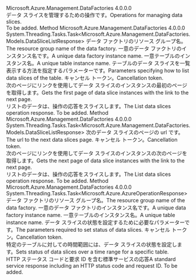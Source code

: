 <Type Name="IDataSliceOperations" FullName="Microsoft.Azure.Management.DataFactories.IDataSliceOperations">
  <TypeSignature Language="C#" Value="public interface IDataSliceOperations" />
  <TypeSignature Language="ILAsm" Value=".class public interface auto ansi abstract IDataSliceOperations" />
  <TypeSignature Language="DocId" Value="T:Microsoft.Azure.Management.DataFactories.IDataSliceOperations" />
  <TypeSignature Language="VB.NET" Value="Public Interface IDataSliceOperations" />
  <TypeSignature Language="F#" Value="type IDataSliceOperations = interface" />
  <AssemblyInfo>
    <AssemblyName>Microsoft.Azure.Management.DataFactories</AssemblyName>
    <AssemblyVersion>4.0.0.0</AssemblyVersion>
  </AssemblyInfo>
  <Interfaces />
  <Docs>
    <summary>
            <span data-ttu-id="b1d2c-101">データ スライスを管理するための操作です。</span><span class="sxs-lookup"><span data-stu-id="b1d2c-101">Operations for managing data slices.</span></span>
            </summary>
    <remarks>To be added.</remarks>
  </Docs>
  <Members>
    <Member MemberName="ListAsync">
      <MemberSignature Language="C#" Value="public System.Threading.Tasks.Task&lt;Microsoft.Azure.Management.DataFactories.Models.DataSliceListResponse&gt; ListAsync (string resourceGroupName, string dataFactoryName, string tableName, Microsoft.Azure.Management.DataFactories.Models.DataSliceListParameters parameters, System.Threading.CancellationToken cancellationToken);" />
      <MemberSignature Language="ILAsm" Value=".method public hidebysig newslot virtual instance class System.Threading.Tasks.Task`1&lt;class Microsoft.Azure.Management.DataFactories.Models.DataSliceListResponse&gt; ListAsync(string resourceGroupName, string dataFactoryName, string tableName, class Microsoft.Azure.Management.DataFactories.Models.DataSliceListParameters parameters, valuetype System.Threading.CancellationToken cancellationToken) cil managed" />
      <MemberSignature Language="DocId" Value="M:Microsoft.Azure.Management.DataFactories.IDataSliceOperations.ListAsync(System.String,System.String,System.String,Microsoft.Azure.Management.DataFactories.Models.DataSliceListParameters,System.Threading.CancellationToken)" />
      <MemberSignature Language="F#" Value="abstract member ListAsync : string * string * string * Microsoft.Azure.Management.DataFactories.Models.DataSliceListParameters * System.Threading.CancellationToken -&gt; System.Threading.Tasks.Task&lt;Microsoft.Azure.Management.DataFactories.Models.DataSliceListResponse&gt;" Usage="iDataSliceOperations.ListAsync (resourceGroupName, dataFactoryName, tableName, parameters, cancellationToken)" />
      <MemberType>Method</MemberType>
      <AssemblyInfo>
        <AssemblyName>Microsoft.Azure.Management.DataFactories</AssemblyName>
        <AssemblyVersion>4.0.0.0</AssemblyVersion>
      </AssemblyInfo>
      <ReturnValue>
        <ReturnType>System.Threading.Tasks.Task&lt;Microsoft.Azure.Management.DataFactories.Models.DataSliceListResponse&gt;</ReturnType>
      </ReturnValue>
      <Parameters>
        <Parameter Name="resourceGroupName" Type="System.String" />
        <Parameter Name="dataFactoryName" Type="System.String" />
        <Parameter Name="tableName" Type="System.String" />
        <Parameter Name="parameters" Type="Microsoft.Azure.Management.DataFactories.Models.DataSliceListParameters" />
        <Parameter Name="cancellationToken" Type="System.Threading.CancellationToken" />
      </Parameters>
      <Docs>
        <param name="resourceGroupName">
            <span data-ttu-id="b1d2c-102">データ ファクトリのリソース グループ名。</span><span class="sxs-lookup"><span data-stu-id="b1d2c-102">The resource group name of the data factory.</span></span>
            </param>
        <param name="dataFactoryName">
            <span data-ttu-id="b1d2c-103">一意のデータ ファクトリのインスタンス名です。</span><span class="sxs-lookup"><span data-stu-id="b1d2c-103">A unique data factory instance name.</span></span>
            </param>
        <param name="tableName">
            <span data-ttu-id="b1d2c-104">一意テーブルのインスタンス名。</span><span class="sxs-lookup"><span data-stu-id="b1d2c-104">A unique table instance name.</span></span>
            </param>
        <param name="parameters">
            <span data-ttu-id="b1d2c-105">テーブルのデータ スライスを一覧表示する方法を指定するパラメーターです。</span><span class="sxs-lookup"><span data-stu-id="b1d2c-105">Parameters specifying how to list data slices of the table.</span></span>
            </param>
        <param name="cancellationToken">
            <span data-ttu-id="b1d2c-106">キャンセル トークン。</span><span class="sxs-lookup"><span data-stu-id="b1d2c-106">Cancellation token.</span></span>
            </param>
        <summary>
            <span data-ttu-id="b1d2c-107">次のページにリンクを使用してデータ スライスのインスタンスの最初のページを取得します。</span><span class="sxs-lookup"><span data-stu-id="b1d2c-107">Gets the first page of data slice instances with the link to the next page.</span></span>
            </summary>
        <returns>
            <span data-ttu-id="b1d2c-108">リストのデータは、操作の応答をスライスします。</span><span class="sxs-lookup"><span data-stu-id="b1d2c-108">The List data slices operation response.</span></span>
            </returns>
        <remarks>To be added.</remarks>
      </Docs>
    </Member>
    <Member MemberName="ListNextAsync">
      <MemberSignature Language="C#" Value="public System.Threading.Tasks.Task&lt;Microsoft.Azure.Management.DataFactories.Models.DataSliceListResponse&gt; ListNextAsync (string nextLink, System.Threading.CancellationToken cancellationToken);" />
      <MemberSignature Language="ILAsm" Value=".method public hidebysig newslot virtual instance class System.Threading.Tasks.Task`1&lt;class Microsoft.Azure.Management.DataFactories.Models.DataSliceListResponse&gt; ListNextAsync(string nextLink, valuetype System.Threading.CancellationToken cancellationToken) cil managed" />
      <MemberSignature Language="DocId" Value="M:Microsoft.Azure.Management.DataFactories.IDataSliceOperations.ListNextAsync(System.String,System.Threading.CancellationToken)" />
      <MemberSignature Language="F#" Value="abstract member ListNextAsync : string * System.Threading.CancellationToken -&gt; System.Threading.Tasks.Task&lt;Microsoft.Azure.Management.DataFactories.Models.DataSliceListResponse&gt;" Usage="iDataSliceOperations.ListNextAsync (nextLink, cancellationToken)" />
      <MemberType>Method</MemberType>
      <AssemblyInfo>
        <AssemblyName>Microsoft.Azure.Management.DataFactories</AssemblyName>
        <AssemblyVersion>4.0.0.0</AssemblyVersion>
      </AssemblyInfo>
      <ReturnValue>
        <ReturnType>System.Threading.Tasks.Task&lt;Microsoft.Azure.Management.DataFactories.Models.DataSliceListResponse&gt;</ReturnType>
      </ReturnValue>
      <Parameters>
        <Parameter Name="nextLink" Type="System.String" />
        <Parameter Name="cancellationToken" Type="System.Threading.CancellationToken" />
      </Parameters>
      <Docs>
        <param name="nextLink">
            <span data-ttu-id="b1d2c-109">次のデータ スライスのページの url です。</span><span class="sxs-lookup"><span data-stu-id="b1d2c-109">The url to the next data slices page.</span></span>
            </param>
        <param name="cancellationToken">
            <span data-ttu-id="b1d2c-110">キャンセル トークン。</span><span class="sxs-lookup"><span data-stu-id="b1d2c-110">Cancellation token.</span></span>
            </param>
        <summary>
            <span data-ttu-id="b1d2c-111">次のページにリンクを使用してデータ スライスのインスタンスの次のページを取得します。</span><span class="sxs-lookup"><span data-stu-id="b1d2c-111">Gets the next page of data slice instances with the link to the next page.</span></span>
            </summary>
        <returns>
            <span data-ttu-id="b1d2c-112">リストのデータは、操作の応答をスライスします。</span><span class="sxs-lookup"><span data-stu-id="b1d2c-112">The List data slices operation response.</span></span>
            </returns>
        <remarks>To be added.</remarks>
      </Docs>
    </Member>
    <Member MemberName="SetStatusAsync">
      <MemberSignature Language="C#" Value="public System.Threading.Tasks.Task&lt;Microsoft.Azure.AzureOperationResponse&gt; SetStatusAsync (string resourceGroupName, string dataFactoryName, string tableName, Microsoft.Azure.Management.DataFactories.Models.DataSliceSetStatusParameters parameters, System.Threading.CancellationToken cancellationToken);" />
      <MemberSignature Language="ILAsm" Value=".method public hidebysig newslot virtual instance class System.Threading.Tasks.Task`1&lt;class Microsoft.Azure.AzureOperationResponse&gt; SetStatusAsync(string resourceGroupName, string dataFactoryName, string tableName, class Microsoft.Azure.Management.DataFactories.Models.DataSliceSetStatusParameters parameters, valuetype System.Threading.CancellationToken cancellationToken) cil managed" />
      <MemberSignature Language="DocId" Value="M:Microsoft.Azure.Management.DataFactories.IDataSliceOperations.SetStatusAsync(System.String,System.String,System.String,Microsoft.Azure.Management.DataFactories.Models.DataSliceSetStatusParameters,System.Threading.CancellationToken)" />
      <MemberSignature Language="F#" Value="abstract member SetStatusAsync : string * string * string * Microsoft.Azure.Management.DataFactories.Models.DataSliceSetStatusParameters * System.Threading.CancellationToken -&gt; System.Threading.Tasks.Task&lt;Microsoft.Azure.AzureOperationResponse&gt;" Usage="iDataSliceOperations.SetStatusAsync (resourceGroupName, dataFactoryName, tableName, parameters, cancellationToken)" />
      <MemberType>Method</MemberType>
      <AssemblyInfo>
        <AssemblyName>Microsoft.Azure.Management.DataFactories</AssemblyName>
        <AssemblyVersion>4.0.0.0</AssemblyVersion>
      </AssemblyInfo>
      <ReturnValue>
        <ReturnType>System.Threading.Tasks.Task&lt;Microsoft.Azure.AzureOperationResponse&gt;</ReturnType>
      </ReturnValue>
      <Parameters>
        <Parameter Name="resourceGroupName" Type="System.String" />
        <Parameter Name="dataFactoryName" Type="System.String" />
        <Parameter Name="tableName" Type="System.String" />
        <Parameter Name="parameters" Type="Microsoft.Azure.Management.DataFactories.Models.DataSliceSetStatusParameters" />
        <Parameter Name="cancellationToken" Type="System.Threading.CancellationToken" />
      </Parameters>
      <Docs>
        <param name="resourceGroupName">
            <span data-ttu-id="b1d2c-113">データ ファクトリのリソース グループ名。</span><span class="sxs-lookup"><span data-stu-id="b1d2c-113">The resource group name of the data factory.</span></span>
            </param>
        <param name="dataFactoryName">
            <span data-ttu-id="b1d2c-114">一意のデータ ファクトリのインスタンス名です。</span><span class="sxs-lookup"><span data-stu-id="b1d2c-114">A unique data factory instance name.</span></span>
            </param>
        <param name="tableName">
            <span data-ttu-id="b1d2c-115">一意テーブルのインスタンス名。</span><span class="sxs-lookup"><span data-stu-id="b1d2c-115">A unique table instance name.</span></span>
            </param>
        <param name="parameters">
            <span data-ttu-id="b1d2c-116">データ スライスの状態を設定するために必要なパラメーターです。</span><span class="sxs-lookup"><span data-stu-id="b1d2c-116">The parameters required to set status of data slices.</span></span>
            </param>
        <param name="cancellationToken">
            <span data-ttu-id="b1d2c-117">キャンセル トークン。</span><span class="sxs-lookup"><span data-stu-id="b1d2c-117">Cancellation token.</span></span>
            </param>
        <summary>
            <span data-ttu-id="b1d2c-118">特定のテーブルに対しての時間範囲には、データ スライスの状態を設定します。</span><span class="sxs-lookup"><span data-stu-id="b1d2c-118">Sets status of data slices over a time range for a specific table.</span></span>
            </summary>
        <returns>
            <span data-ttu-id="b1d2c-119">HTTP ステータス コードと要求 ID を含む標準サービスの応答</span><span class="sxs-lookup"><span data-stu-id="b1d2c-119">A standard service response including an HTTP status code and request ID.</span></span>
            </returns>
        <remarks>To be added.</remarks>
      </Docs>
    </Member>
  </Members>
</Type>